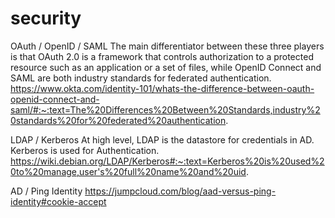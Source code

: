 # security

OAuth / OpenID / SAML
The main differentiator between these three players is that OAuth 2.0 is a framework that controls authorization to a protected resource such as an application or a set of files, while OpenID Connect and SAML are both industry standards for federated authentication.
https://www.okta.com/identity-101/whats-the-difference-between-oauth-openid-connect-and-saml/#:~:text=The%20Differences%20Between%20Standards,industry%20standards%20for%20federated%20authentication.

LDAP / Kerberos
At high level, LDAP is the datastore for credentials in AD. Kerberos is used for Authentication.
https://wiki.debian.org/LDAP/Kerberos#:~:text=Kerberos%20is%20used%20to%20manage,user's%20full%20name%20and%20uid.

AD / Ping Identity
https://jumpcloud.com/blog/aad-versus-ping-identity#cookie-accept
